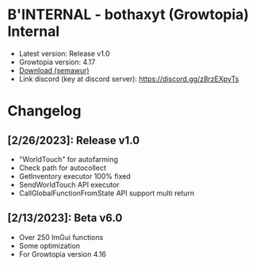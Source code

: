 # B'INTERNAL - bothaxyt (Growtopia) Internal
* Latest version: Release v1.0
* Growtopia version: 4.17
* [Download (semawur)](https://semawur.com/Pf1Ep)
* Link discord (key at discord server): https://discord.gg/z8rzEXpyTs

# Changelog
## [2/26/2023]: Release v1.0
* "WorldTouch" for autofarming
* Check path for autocollect
* GetInventory executor 100% fixed
* SendWorldTouch API executor
* CallGlobalFunctionFromState API support multi return

## [2/13/2023]: Beta v6.0
* Over 250 ImGui functions
* Some optimization
* For Growtopia version 4.16

